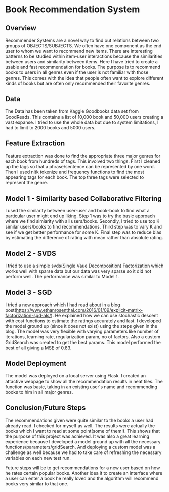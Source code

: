 # Book Recommendation System

## Overview
Recommender Systems are a novel way to find out relations between two groups of OBJECTS/SUBJECTS. We often have one component as the end user to whom we want to recommend new items. There are interesting patterns to be studied within item-user interactions because the similarities between users and similarity between items. Here I have tried to create a usable and fast recommendation for books. The purpose is to recommend books to users in all genres even if the user is not familiar with those genres. This comes with the idea that people often want to explore different kinds of books but are often only recommended their favorite genres. 

## Data
The Data has been taken from Kaggle Goodbooks data set from GoodReads. This contains a list of 10,000 book and 50,000 users creating a vast expanse. I tried to use the whole data but due to system limitations, I had to limit to 2000 books and 5000 users. 

## Feature Extraction 
Feature extraction was done to find the appropriate three major genres for each book from hundreds of tags. This involved two things. First I cleaned up the tags so that a phrase/sentence can be represented by one word. Then I used nltk tokenize and frequency functions to find the most appearing tags for each book. The top three tags were selected to represent the genre. 

## Model 1 - Similarity based Collaborative Filtering
I used the similarity between user-user and book-book to find what a particular user might end up liking. 
Step 1 was to try the basic approach where we find simiarity with all users/books.
Secondly, I tried to use top K similar users/books to find recommendations.
Third step was to vary K and see if we get better performance for some K.
Final step was to reduce bias by estimating the difference of rating with mean rather than absolute rating.

## Model 2 - SVDS
I tried to use a simple svds(Single Vaue Decomposition) Factorization which works well with sparse data but our data was very sparse so it did not perform well. The performance was similar to Model 1.

## Model 3 - SGD
I tried a new approach which I had read about in a blog post(https://www.ethanrosenthal.com/2016/01/09/explicit-matrix-factorization-sgd-als/). He explained how we can use stochastic descent with cost functions to estimate the ratings accurately and fast. 
I developed the model ground up (since it does not exist) using the steps given in the blog. The model was very flexible with varying parameters like number of iterations, learning rate, regularization param, no of factors. Also a custom GridSearch was created to get the best params. 
This model performed the best of all giving a MSE of 0.83. 

## Model Deployment
The model was deployed on a local server using Flask. I created an attactive webpage to show all the recommendation results in neat tiles. The function was basic, taking in an existing user's name and recommending books to him in all major genres.

## Conclusion/Future Steps
The recommendations given were quite similar to the books a user had already read. I checked for myself as well. The results were actually the books which I want to read at some point(some of them!). This shows that the purpose of this project was achieved. It was also a great learning experience because I developed a model ground up with all the necessary functions/parameters/gridSearch. And deploying a custom model was a challenge as well because we had to take care of refreshing the necessary variables on each new test run. 

Future steps will be to get recommendations for a new user based on how he rates certain popular books. Another idea it to create an interface where a user can enter a book he really loved and the algorithm will recommend books very similar to that one.
